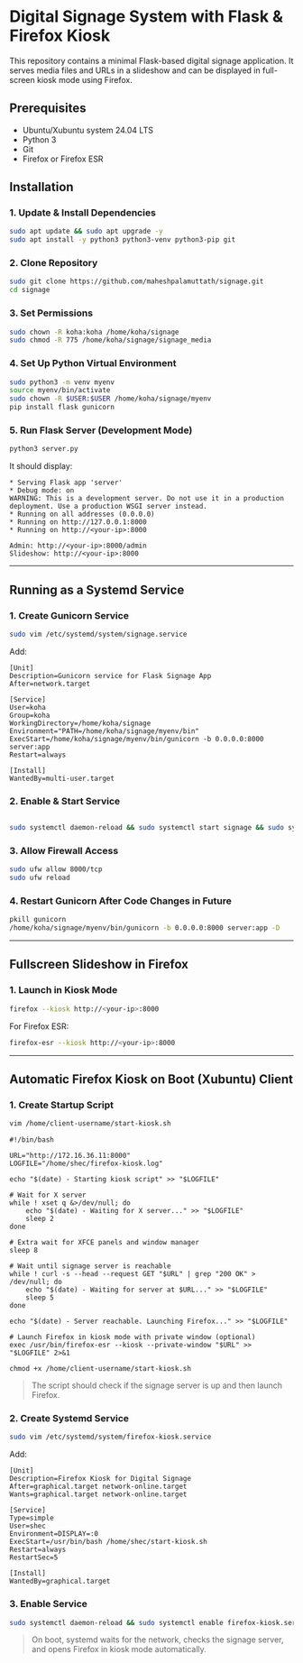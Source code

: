 # Digital Signage System with Flask & Firefox Kiosk

This repository contains a minimal Flask-based digital signage application. It serves media files and URLs in a slideshow and can be displayed in full-screen kiosk mode using Firefox.

## Prerequisites

- Ubuntu/Xubuntu system 24.04 LTS
- Python 3
- Git
- Firefox or Firefox ESR


## Installation

### 1. Update & Install Dependencies

```bash
sudo apt update && sudo apt upgrade -y
sudo apt install -y python3 python3-venv python3-pip git
````

### 2. Clone Repository

```bash
sudo git clone https://github.com/maheshpalamuttath/signage.git
cd signage
```

### 3. Set Permissions

```bash
sudo chown -R koha:koha /home/koha/signage
sudo chmod -R 775 /home/koha/signage/signage_media
```

### 4. Set Up Python Virtual Environment

```bash
sudo python3 -m venv myenv
source myenv/bin/activate
sudo chown -R $USER:$USER /home/koha/signage/myenv
pip install flask gunicorn
```

### 5. Run Flask Server (Development Mode)

```bash
python3 server.py
```

It should display:

```
* Serving Flask app 'server'
* Debug mode: on
WARNING: This is a development server. Do not use it in a production deployment. Use a production WSGI server instead.
* Running on all addresses (0.0.0.0)
* Running on http://127.0.0.1:8000
* Running on http://<your-ip>:8000

```
```
Admin: http://<your-ip>:8000/admin
Slideshow: http://<your-ip>:8000
```
---

## Running as a Systemd Service

### 1. Create Gunicorn Service

```bash
sudo vim /etc/systemd/system/signage.service
```

Add:

```
[Unit]
Description=Gunicorn service for Flask Signage App
After=network.target

[Service]
User=koha
Group=koha
WorkingDirectory=/home/koha/signage
Environment="PATH=/home/koha/signage/myenv/bin"
ExecStart=/home/koha/signage/myenv/bin/gunicorn -b 0.0.0.0:8000 server:app
Restart=always

[Install]
WantedBy=multi-user.target
```

### 2. Enable & Start Service

```bash

sudo systemctl daemon-reload && sudo systemctl start signage && sudo systemctl enable signage && sudo systemctl status signage
```

### 3. Allow Firewall Access

```bash
sudo ufw allow 8000/tcp
sudo ufw reload
```

### 4. Restart Gunicorn After Code Changes in Future

```bash
pkill gunicorn
/home/koha/signage/myenv/bin/gunicorn -b 0.0.0.0:8000 server:app -D
```

---

## Fullscreen Slideshow in Firefox

### 1. Launch in Kiosk Mode

```bash
firefox --kiosk http://<your-ip>:8000
```

For Firefox ESR:

```bash
firefox-esr --kiosk http://<your-ip>:8000
```

---

## Automatic Firefox Kiosk on Boot (Xubuntu) Client

### 1. Create Startup Script

```bash
vim /home/client-username/start-kiosk.sh
```
```
#!/bin/bash

URL="http://172.16.36.11:8000"
LOGFILE="/home/shec/firefox-kiosk.log"

echo "$(date) - Starting kiosk script" >> "$LOGFILE"

# Wait for X server
while ! xset q &>/dev/null; do
    echo "$(date) - Waiting for X server..." >> "$LOGFILE"
    sleep 2
done

# Extra wait for XFCE panels and window manager
sleep 8

# Wait until signage server is reachable
while ! curl -s --head --request GET "$URL" | grep "200 OK" > /dev/null; do
    echo "$(date) - Waiting for server at $URL..." >> "$LOGFILE"
    sleep 5
done

echo "$(date) - Server reachable. Launching Firefox..." >> "$LOGFILE"

# Launch Firefox in kiosk mode with private window (optional)
exec /usr/bin/firefox-esr --kiosk --private-window "$URL" >> "$LOGFILE" 2>&1

```
```
chmod +x /home/client-username/start-kiosk.sh
```

> The script should check if the signage server is up and then launch Firefox.

### 2. Create Systemd Service

```bash
sudo vim /etc/systemd/system/firefox-kiosk.service
```

Add:

```
[Unit]
Description=Firefox Kiosk for Digital Signage
After=graphical.target network-online.target
Wants=graphical.target network-online.target

[Service]
Type=simple
User=shec
Environment=DISPLAY=:0
ExecStart=/usr/bin/bash /home/shec/start-kiosk.sh
Restart=always
RestartSec=5

[Install]
WantedBy=graphical.target

```

### 3. Enable Service

```bash
sudo systemctl daemon-reload && sudo systemctl enable firefox-kiosk.service && sudo systemctl start firefox-kiosk.service

```

> On boot, systemd waits for the network, checks the signage server, and opens Firefox in kiosk mode automatically.


